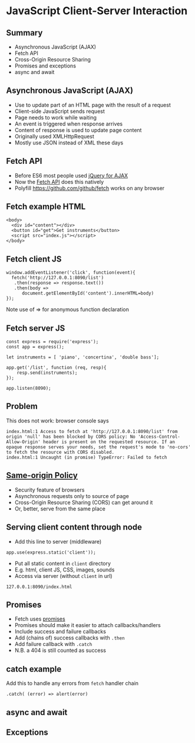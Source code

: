 
# JavaScript Client-Server Interaction


## Summary

- Asynchronous JavaScript (AJAX)
- Fetch API
- Cross-Origin Resource Sharing
- Promises and exceptions
- async and await


## Asynchronous JavaScript (AJAX)

- Use to update part of an HTML page with the result of a request
- Client-side JavaScript sends request
- Page needs to work while waiting
- An event is triggered when response arrives
- Content of response is used to update page content
- Originally used XMLHttpRequest
- Mostly use JSON instead of XML these days


## Fetch API

- Before ES6 most people used [jQuery for AJAX](http://api.jquery.com/category/ajax/)
- Now the [Fetch API](https://developer.mozilla.org/en-US/docs/Web/API/Fetch_API) does this natively
- Polyfill https://github.com/github/fetch works on any browser


## Fetch example HTML

```
<body>
  <div id="content"></div>
  <button id="get">Get instruments</button>
  <script src="index.js"></script>
</body>
```


## Fetch client JS

```
window.addEventListener('click', function(event){
  fetch('http://127.0.0.1:8090/list')
   .then(response => response.text())
   .then(body =>
      document.getElementById('content').innerHTML=body)
});

```
Note use of => for anonymous function declaration


## Fetch server JS
```
const express = require('express');
const app = express();

let instruments = [ 'piano', 'concertina', 'double bass'];

app.get('/list', function (req, resp){
    resp.send(instruments);
});

app.listen(8090);

```


## Problem

This does not work: browser console says

```
index.html:1 Access to fetch at 'http://127.0.0.1:8090/list' from origin 'null' has been blocked by CORS policy: No 'Access-Control-Allow-Origin' header is present on the requested resource. If an opaque response serves your needs, set the request's mode to 'no-cors' to fetch the resource with CORS disabled.
index.html:1 Uncaught (in promise) TypeError: Failed to fetch

```


## [Same-origin Policy](https://en.wikipedia.org/wiki/Same-origin_policy)


- Security feature of browsers
- Asynchronous requests only to source of page
- Cross-Origin Resource Sharing (CORS) can get around it
- Or, better, serve from the same place


## Serving client  content through node

- Add this line to server (middleware)
```
app.use(express.static('client'));
```
- Put all static content in `client` directory
- E.g. html, client JS, CSS, images, sounds
- Access via server (without `client` in url)
```
127.0.0.1:8090/index.html
```

## Promises

- Fetch uses [promises](https://developer.mozilla.org/en-US/docs/Web/JavaScript/Guide/Using_promises)
- Promises should make it easier to attach callbacks/handlers
- Include success and failure callbacks
- Add (chains of) success callbacks with `.then`
- Add failure callback with `.catch`
- N.B. a 404 is still counted as success


## catch example

Add this to handle any errors from `fetch` handler chain

```
.catch( (error) => alert(error)
```

## async and await


## Exceptions














